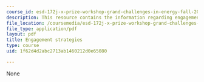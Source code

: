 ```yaml
---
course_id: esd-172j-x-prize-workshop-grand-challenges-in-energy-fall-2009
description: This resource contains the information regarding engagement strategies.
file_location: /coursemedia/esd-172j-x-prize-workshop-grand-challenges-in-energy-fall-2009/1f62d4d2abc2713ab1460212d0e65080_MITESD_172JF09_Lec15.pdf
file_type: application/pdf
layout: pdf
title: Engagement strategies
type: course
uid: 1f62d4d2abc2713ab1460212d0e65080

---
```

None
